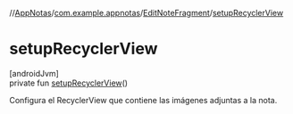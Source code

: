 //[AppNotas](../../../index.md)/[com.example.appnotas](../index.md)/[EditNoteFragment](index.md)/[setupRecyclerView](setup-recycler-view.md)

# setupRecyclerView

[androidJvm]\
private fun [setupRecyclerView](setup-recycler-view.md)()

Configura el RecyclerView que contiene las imágenes adjuntas a la nota.
